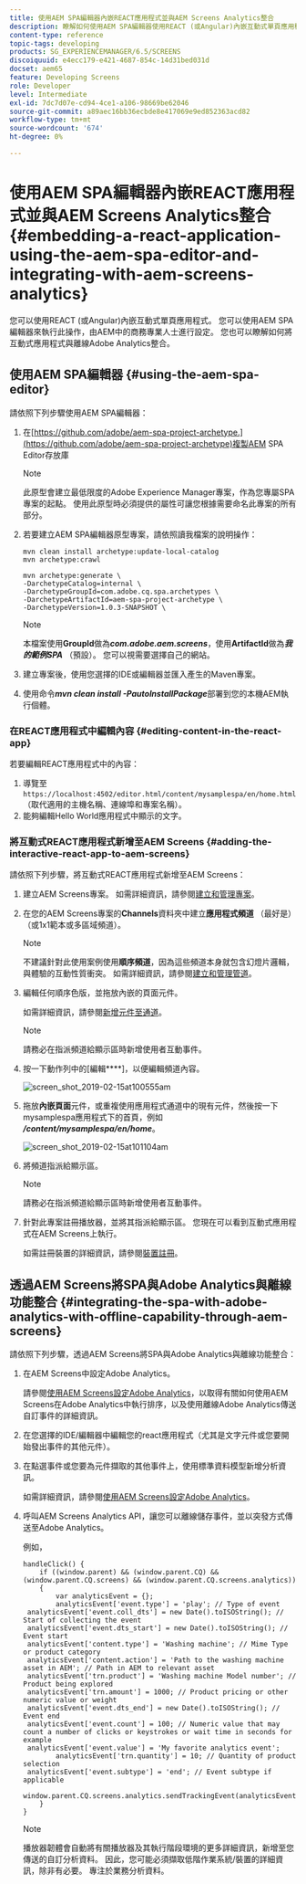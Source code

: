 ```yaml
---
title: 使用AEM SPA編輯器內嵌REACT應用程式並與AEM Screens Analytics整合
description: 瞭解如何使用AEM SPA編輯器使用REACT (或Angular)內嵌互動式單頁應用程式。
content-type: reference
topic-tags: developing
products: SG_EXPERIENCEMANAGER/6.5/SCREENS
discoiquuid: e4ecc179-e421-4687-854c-14d31bed031d
docset: aem65
feature: Developing Screens
role: Developer
level: Intermediate
exl-id: 7dc7d07e-cd94-4ce1-a106-98669be62046
source-git-commit: a89aec16bb36ecbde8e417069e9ed852363acd82
workflow-type: tm+mt
source-wordcount: '674'
ht-degree: 0%

---
```


# 使用AEM SPA編輯器內嵌REACT應用程式並與AEM Screens Analytics整合 {#embedding-a-react-application-using-the-aem-spa-editor-and-integrating-with-aem-screens-analytics}

您可以使用REACT (或Angular)內嵌互動式單頁應用程式。 您可以使用AEM SPA編輯器來執行此操作，由AEM中的商務專業人士進行設定。 您也可以瞭解如何將互動式應用程式與離線Adobe Analytics整合。

## 使用AEM SPA編輯器 {#using-the-aem-spa-editor}

請依照下列步驟使用AEM SPA編輯器：

1. 在[https://github.com/adobe/aem-spa-project-archetype.](https://github.com/adobe/aem-spa-project-archetype)複製AEM SPA Editor存放庫

   >[!NOTE]
   >
   >此原型會建立最低限度的Adobe Experience Manager專案，作為您專屬SPA專案的起點。 使用此原型時必須提供的屬性可讓您根據需要命名此專案的所有部分。

1. 若要建立AEM SPA編輯器原型專案，請依照讀我檔案的說明操作：

   ```
   mvn clean install archetype:update-local-catalog
   mvn archetype:crawl
   
   mvn archetype:generate \
   -DarchetypeCatalog=internal \
   -DarchetypeGroupId=com.adobe.cq.spa.archetypes \
   -DarchetypeArtifactId=aem-spa-project-archetype \
   -DarchetypeVersion=1.0.3-SNAPSHOT \
   ```

   >[!NOTE]
   >
   >本檔案使用&#x200B;**GroupId**&#x200B;做為&#x200B;***com.adobe.aem.screens***，使用&#x200B;**ArtifactId**&#x200B;做為&#x200B;***我的範例SPA*** （預設）。 您可以視需要選擇自己的網站。

1. 建立專案後，使用您選擇的IDE或編輯器並匯入產生的Maven專案。
1. 使用命令&#x200B;***mvn clean install -PautoInstallPackage***&#x200B;部署到您的本機AEM執行個體。

### 在REACT應用程式中編輯內容 {#editing-content-in-the-react-app}

若要編輯REACT應用程式中的內容：

1. 導覽至`https://localhost:4502/editor.html/content/mysamplespa/en/home.html` （取代適用的主機名稱、連線埠和專案名稱）。
1. 能夠編輯Hello World應用程式中顯示的文字。

### 將互動式REACT應用程式新增至AEM Screens {#adding-the-interactive-react-app-to-aem-screens}

請依照下列步驟，將互動式REACT應用程式新增至AEM Screens：

1. 建立AEM Screens專案。 如需詳細資訊，請參閱[建立和管理專案](creating-a-screens-project.md)。
1. 在您的AEM Screens專案的&#x200B;**Channels**&#x200B;資料夾中建立&#x200B;**應用程式頻道** （最好是） （或1x1範本或多區域頻道）。

   >[!NOTE]
   >不建議針對此使用案例使用&#x200B;**順序頻道**，因為這些頻道本身就包含幻燈片邏輯，與體驗的互動性質衝突。
   >如需詳細資訊，請參閱[建立和管理管道](managing-channels.md)。

1. 編輯任何順序色版，並拖放內嵌的頁面元件。

   如需詳細資訊，請參閱[新增元件至通道](adding-components-to-a-channel.md)。

   >[!NOTE]
   >
   >請務必在指派頻道給顯示區時新增使用者互動事件。

1. 按一下動作列中的[編輯&#x200B;****]，以便編輯頻道內容。

   ![screen_shot_2019-02-15at100555am](assets/screen_shot_2019-02-15at100555am.png)

1. 拖放&#x200B;**內嵌頁面**&#x200B;元件，或重複使用應用程式通道中的現有元件，然後按一下mysamplespa應用程式下的首頁，例如&#x200B;***/content/mysamplespa/en/home***。

   ![screen_shot_2019-02-15at101104am](assets/screen_shot_2019-02-15at101104am.png)

1. 將頻道指派給顯示區。

   >[!NOTE]
   >請務必在指派頻道給顯示區時新增使用者互動事件。

1. 針對此專案註冊播放器，並將其指派給顯示區。 您現在可以看到互動式應用程式在AEM Screens上執行。

   如需註冊裝置的詳細資訊，請參閱[裝置註冊](device-registration.md)。

## 透過AEM Screens將SPA與Adobe Analytics與離線功能整合 {#integrating-the-spa-with-adobe-analytics-with-offline-capability-through-aem-screens}

請依照下列步驟，透過AEM Screens將SPA與Adobe Analytics與離線功能整合：

1. 在AEM Screens中設定Adobe Analytics。

   請參閱[使用AEM Screens設定Adobe Analytics](configuring-adobe-analytics-aem-screens.md)，以取得有關如何使用AEM Screens在Adobe Analytics中執行排序，以及使用離線Adobe Analytics傳送自訂事件的詳細資訊。

1. 在您選擇的IDE/編輯器中編輯您的react應用程式（尤其是文字元件或您要開始發出事件的其他元件）。
1. 在點選事件或您要為元件擷取的其他事件上，使用標準資料模型新增分析資訊。

   如需詳細資訊，請參閱[使用AEM Screens設定Adobe Analytics](configuring-adobe-analytics-aem-screens.md)。

1. 呼叫AEM Screens Analytics API，讓您可以離線儲存事件，並以突發方式傳送至Adobe Analytics。

   例如，

   ```
   handleClick() {
       if ((window.parent) && (window.parent.CQ) && (window.parent.CQ.screens) && (window.parent.CQ.screens.analytics))
       {
           var analyticsEvent = {};
           analyticsEvent['event.type'] = 'play'; // Type of event
    analyticsEvent['event.coll_dts'] = new Date().toISOString(); // Start of collecting the event
    analyticsEvent['event.dts_start'] = new Date().toISOString(); // Event start
    analyticsEvent['content.type'] = 'Washing machine'; // Mime Type or product category
    analyticsEvent['content.action'] = 'Path to the washing machine asset in AEM'; // Path in AEM to relevant asset
    analyticsEvent['trn.product'] = 'Washing machine Model number'; // Product being explored
    analyticsEvent['trn.amount'] = 1000; // Product pricing or other numeric value or weight
    analyticsEvent['event.dts_end'] = new Date().toISOString(); // Event end
    analyticsEvent['event.count'] = 100; // Numeric value that may count a number of clicks or keystrokes or wait time in seconds for example
    analyticsEvent['event.value'] = 'My favorite analytics event';
           analyticsEvent['trn.quantity'] = 10; // Quantity of product selection
    analyticsEvent['event.subtype'] = 'end'; // Event subtype if applicable
    window.parent.CQ.screens.analytics.sendTrackingEvent(analyticsEvent);
       }
   }
   ```

   >[!NOTE]
   >
   >播放器韌體會自動將有關播放器及其執行階段環境的更多詳細資訊，新增至您傳送的自訂分析資料。 因此，您可能必須擷取低階作業系統/裝置的詳細資訊，除非有必要。 專注於業務分析資料。
